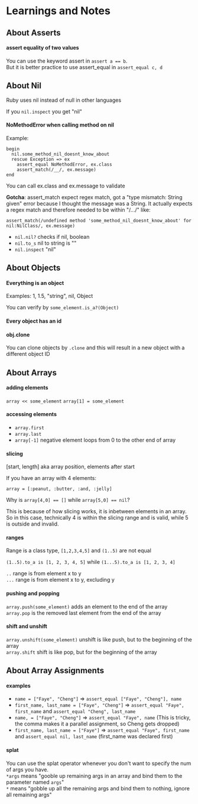 # Learnings and Notes

## About Asserts

#### assert equality of two values

You can use the keyword assert in `assert a == b`.\
But it is better practice to use assert_equal in `assert_equal c, d`


## About Nil

Ruby uses nil instead of null in other languages

If you `nil.inspect` you get "nil"

#### NoMethodError when calling method on nil

 Example:

```
begin
  nil.some_method_nil_doesnt_know_about
  rescue Exception => ex
    assert_equal NoMethodError, ex.class
    assert_match(/__/, ex.message)
end
```

You can call ex.class and ex.message to validate

**Gotcha**: assert_match expect regex match, got a "type mismatch: String given" error because I thought the message was a String. It actually expects a regex match and therefore needed to be within "/.../" like:

  `assert_match(/undefined method 'some_method_nil_doesnt_know_about' for nil:NilClass/, ex.message)`

- `nil.nil?`      checks if nil, boolean
- `nil.to_s`      nil to string is ""
- `nil.inspect`   "nil"


## About Objects

#### Everything is an object

Examples: 1, 1.5, "string", nil, Object

You can verify by `some_element.is_a?(Object)`

#### Every object has an id

#### obj.clone

You can clone objects by `.clone` and this will result in a new object with a different object ID


## About Arrays

#### adding elements

`array << some_element`
`array[1] = some_element`

#### accessing elements

- `array.first`
- `array.last`
- `array[-1]` negative element loops from 0 to the other end of array

#### slicing

[start, length] aka array position, elements after start

If you have an array with 4 elements:

`array = [:peanut, :butter, :and, :jelly]`

Why is `array[4,0] == []` while `array[5,0] == nil`?

This is because of how slicing works, it is inbetween elements in an array. So in this case, technically 4 is within the slicing range and is valid, while 5 is outside and invalid.

#### ranges

Range is a class type, `[1,2,3,4,5]` and `(1..5)` are not equal

`(1..5).to_a is [1, 2, 3, 4, 5]` while `(1...5).to_a is [1, 2, 3, 4]`

`..` range is from element x to y\
`...` range is from element x to y, excluding y

#### pushing and popping

`array.push(some_element)` adds an element to the end of the array\
`array.pop` is the removed last element from the end of the array

#### shift and unshift

`array.unshift(some_element)` unshift is like push, but to the beginning of the array\
`array.shift` shift is like pop, but for the beginning of the array


## About Array Assignments

#### examples

- `name = ["Faye", "Cheng"]` => `assert_equal ["Faye", "Cheng"], name`
- `first_name, last_name = ["Faye", "Cheng"]` => `assert_equal "Faye", first_name` and `assert_equal "Cheng", last_name`
- `name, = ["Faye", "Cheng"]` => `assert_equal "Faye", name` (This is tricky, the comma makes it a parallel assignment, so Cheng gets dropped)
- `first_name, last_name = ["Faye"]` => `assert_equal "Faye", first_name` and `assert_equal nil, last_name` (first_name was declared first)

#### splat

You can use the splat operator whenever you don't want to specify the num of args you have.\
`*args` means "gooble up remaining args in an array and bind them to the parameter named `args`"\
`*` means "gobble up all the remaining args and bind them to nothing, ignore all remaining args"